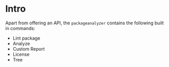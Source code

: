 # Intro

Apart from offering an API, the `packageanalyzer` contains the following built in commands:

-   Lint package
-   Analyze
-   Custom Report
-   License
-   Tree
